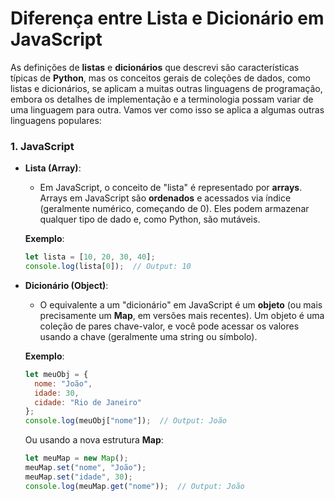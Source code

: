 # Diferença entre Lista e Dicionário em JavaScript

As definições de **listas** e **dicionários** que descrevi são características típicas de **Python**, mas os conceitos gerais de coleções de dados, como listas e dicionários, se aplicam a muitas outras linguagens de programação, embora os detalhes de implementação e a terminologia possam variar de uma linguagem para outra. Vamos ver como isso se aplica a algumas outras linguagens populares:

### 1. **JavaScript**

- **Lista (Array)**:
  - Em JavaScript, o conceito de "lista" é representado por **arrays**. Arrays em JavaScript são **ordenados** e acessados via índice (geralmente numérico, começando de 0). Eles podem armazenar qualquer tipo de dado e, como Python, são mutáveis.
  
  **Exemplo**:
  ```javascript
  let lista = [10, 20, 30, 40];
  console.log(lista[0]);  // Output: 10
  ```

- **Dicionário (Object)**:
  - O equivalente a um "dicionário" em JavaScript é um **objeto** (ou mais precisamente um **Map**, em versões mais recentes). Um objeto é uma coleção de pares chave-valor, e você pode acessar os valores usando a chave (geralmente uma string ou símbolo).
  
  **Exemplo**:
  ```javascript
  let meuObj = {
    nome: "João",
    idade: 30,
    cidade: "Rio de Janeiro"
  };
  console.log(meuObj["nome"]);  // Output: João
  ```

  Ou usando a nova estrutura **Map**:
  ```javascript
  let meuMap = new Map();
  meuMap.set("nome", "João");
  meuMap.set("idade", 30);
  console.log(meuMap.get("nome"));  // Output: João
  ```


